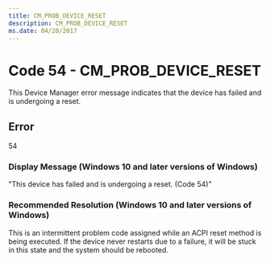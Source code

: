 ```yaml
---
title: CM_PROB_DEVICE_RESET
description: CM_PROB_DEVICE_RESET
ms.date: 04/20/2017
---
```


# Code 54 - CM_PROB_DEVICE_RESET

This Device Manager error message indicates that the device has failed and is undergoing a reset.

## Error

54

### Display Message (Windows 10 and later versions of Windows)

"This device has failed and is undergoing a reset. (Code 54)"

### Recommended Resolution (Windows 10 and later versions of Windows)

This is an intermittent problem code assigned while an ACPI reset method is being executed. If the device never restarts due to a failure, it will be stuck in this state and the system should be rebooted.
